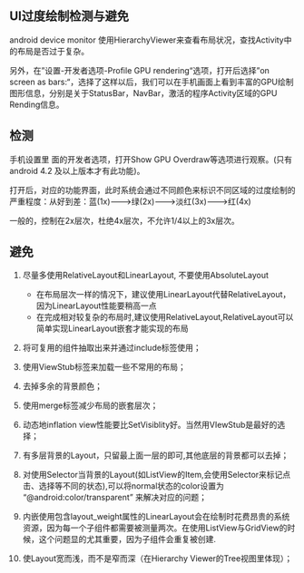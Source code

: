 ## UI过度绘制检测与避免
android device monitor 使用HierarchyViewer来查看布局状况，查找Activity中的布局是否过于复杂。

另外，在”设置-开发者选项-Profile GPU rendering“选项，打开后选择”on screen as bars:“，选择了这样以后，我们可以在手机画面上看到丰富的GPU绘制图形信息，分别是关于StatusBar，NavBar，激活的程序Activity区域的GPU Rending信息。

## 检测
手机设置里 面的开发者选项，打开Show GPU Overdraw等选项进行观察。(只有android 4.2 及以上版本才有此功能)。

打开后，对应的功能界面，此时系统会通过不同颜色来标识不同区域的过度绘制的严重程度：从好到差：蓝(1x)--->绿(2x)--->淡红(3x)--->红(4x)

一般的，控制在2x层次，杜绝4x层次，不允许1/4以上的3x层次。

## 避免
1. 尽量多使用RelativeLayout和LinearLayout, 不要使用AbsoluteLayout
    - 在布局层次一样的情况下，建议使用LinearLayout代替RelativeLayout，因为LinearLayout性能要稍高一点
    - 在完成相对较复杂的布局时,建议使用RelativeLayout,RelativeLayout可以简单实现LinearLayout嵌套才能实现的布局

2. 将可复用的组件抽取出来并通过include标签使用；

3. 使用ViewStub标签来加载一些不常用的布局；

4. 去掉多余的背景颜色；

5. 使用merge标签减少布局的嵌套层次；

6. 动态地inflation view性能要比SetVisiblity好。当然用VIewStub是最好的选择；
7. 有多层背景的Layout，只留最上面一层的即可,其他底层的背景都可以去掉；

8. 对使用Selector当背景的Layout(如ListView的Item,会使用Selector来标记点击、选择等不同的状态),可以将normal状态的color设置为
“@android:color/transparent” 来解决对应的问题；

9. 内嵌使用包含layout_weight属性的LinearLayout会在绘制时花费昂贵的系统资源，因为每一个子组件都需要被测量两次。在使用ListView与GridView的时候，这个问题显的尤其重要，因为子组件会重复被创建.

10. 使Layout宽而浅，而不是窄而深（在Hierarchy Viewer的Tree视图里体现）；